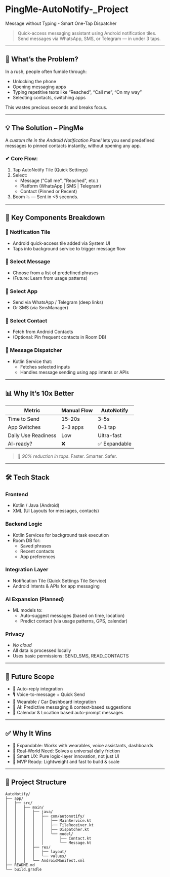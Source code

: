 # PingMe-AutoNotify-_Project
Message without Typing -  Smart One-Tap Dispatcher

> Quick-access messaging assistant using Android notification tiles. Send messages via WhatsApp, SMS, or Telegram — in under 3 taps.

---

## 🔹 What’s the Problem?

In a rush, people often fumble through:
- Unlocking the phone
- Opening messaging apps
- Typing repetitive texts like “Reached”, “Call me”, “On my way”
- Selecting contacts, switching apps

This wastes precious seconds and breaks focus.

---

## 💡 The Solution – PingMe
A *custom tile in the Android Notification Panel* lets you send predefined messages to pinned contacts instantly, without opening any app.

### ✔ Core Flow:
1. Tap AutoNotify Tile (Quick Settings)
2. Select:
   - Message ("Call me", "Reached", etc.)
   - Platform (WhatsApp | SMS | Telegram)
   - Contact (Pinned or Recent)
3. Boom 💥 — Sent in <5 seconds.

---

## 🧠 Key Components Breakdown

### 🔷 Notification Tile
- Android quick-access tile added via System UI
- Taps into background service to trigger message flow

### 📝 Select Message
- Choose from a list of predefined phrases
- (Future: Learn from usage patterns)

### 📱 Select App
- Send via WhatsApp / Telegram (deep links)
- Or SMS (via SmsManager)

### 👤 Select Contact
- Fetch from Android Contacts
- (Optional: Pin frequent contacts in Room DB)

### 🚀 Message Dispatcher
- Kotlin Service that:
  - Fetches selected inputs
  - Handles message sending using app intents or APIs

---

## 📊 Why It’s 10x Better

| Metric               | Manual Flow            | AutoNotify |
|----------------------|------------------------|------------|
| Time to Send         | 15–20s                 | 3–5s       |
| App Switches         | 2–3 apps               | 0–1 tap    |
| Daily Use Readiness  | Low                    | Ultra-fast |
| AI-ready?            | ❌                     | ✅ Expandable |

> 🔐 *90% reduction in taps*. Faster. Smarter. Safer.

---

## 🛠 Tech Stack

### Frontend
- Kotlin / Java (Android)
- XML (UI Layouts for messages, contacts)

### Backend Logic
- Kotlin Services for background task execution
- Room DB for:
  - Saved phrases
  - Recent contacts
  - App preferences

### Integration Layer
- Notification Tile (Quick Settings Tile Service)
- Android Intents & APIs for app messaging

### AI Expansion (Planned)
- ML models to:
  - Auto-suggest messages (based on time, location)
  - Predict contact (via usage patterns, GPS, calendar)

### Privacy
- *No cloud*
- All data is processed locally
- Uses basic permissions: SEND_SMS, READ_CONTACTS

---

## 🔮 Future Scope

- 🔁 Auto-reply integration
- 🎙 Voice-to-message + Quick Send
- 📱 Wearable / Car Dashboard integration
- 🧠 AI: Predictive messaging & context-based suggestions
- 📆 Calendar & Location based auto-prompt messages

---

## ✅ Why It Wins

- 🧩 Expandable: Works with wearables, voice assistants, dashboards
- 🎯 Real-World Need: Solves a universal daily friction
- 🧠 Smart UX: Pure logic-layer innovation, not just UI
- 🚧 MVP Ready: Lightweight and fast to build & scale

---

## 📁 Project Structure

```plaintext
AutoNotify/
├── app/
│   ├── src/
│   │   ├── main/
│   │   │   ├── java/
│   │   │   │   ├── com/autonotify/
│   │   │   │   │   ├── MainService.kt
│   │   │   │   │   ├── TileReceiver.kt
│   │   │   │   │   ├── Dispatcher.kt
│   │   │   │   │   └── model/
│   │   │   │   │       ├── Contact.kt
│   │   │   │   │       └── Message.kt
│   │   │   ├── res/
│   │   │   │   ├── layout/
│   │   │   │   └── values/
│   │   │   └── AndroidManifest.xml
├── README.md
└── build.gradle
